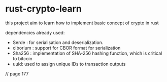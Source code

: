 # rust-crypto-learn
this project aim to learn how to implement basic concept of crypto in rust

dependencies already used:
 - Serde : for serialisation and deserialization.
 - ciborium : support for CBOR format for serialization
 - Sha256 : implementation of SHA-256 hashing function, which is critical to bitcoin
 - uuid: used to assign unique IDs to transaction outputs
 
// page 177


